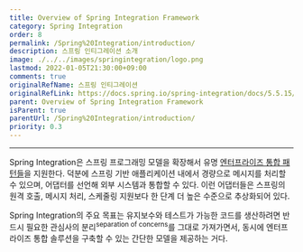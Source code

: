 ```yaml
---
title: Overview of Spring Integration Framework
category: Spring Integration
order: 8
permalink: /Spring%20Integration/introduction/
description: 스프링 인티그레이션 소개
image: ./../../images/springintegration/logo.png
lastmod: 2022-01-05T21:30:00+09:00
comments: true
originalRefName: 스프링 인티그레이션
originalRefLink: https://docs.spring.io/spring-integration/docs/5.5.15/reference/html/index-single.html#spring-integration-introduction
parent: Overview of Spring Integration Framework
isParent: true
parentUrl: /Spring%20Integration/introduction/
priority: 0.3
---
```


---

Spring Integration은 스프링 프로그래밍 모델을 확장해서 유명 [엔터프라이즈 통합 패턴들](https://www.enterpriseintegrationpatterns.com/)을 지원한다. 덕분에 스프링 기반 애플리케이션 내에서 경량으로 메시지를 처리할 수 있으며, 어댑터를 선언해 외부 시스템과 통합할 수 있다. 이런 어댑터들은 스프링의 원격 호출, 메시지 처리, 스케줄링 지원보다 한 단계 더 높은 수준으로 추상화되어 있다.

Spring Integration의 주요 목표는 유지보수와 테스트가 가능한 코드를 생산하려면 반드시 필요한 관심사의 분리<sup>separation of concerns</sup>를 그대로 가져가면서, 동시에 엔터프라이즈 통합 솔루션을 구축할 수 있는 간단한 모델을 제공하는 거다.